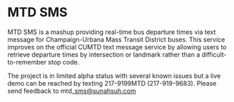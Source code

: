 MTD SMS
==========

MTD SMS is a mashup providing real-time bus departure times via text message for Champaign-Urbana Mass Transit District buses. This service improves on the official CUMTD text message service by allowing users to retrieve departure times by intersection or landmark rather than a difficult-to-remember stop code.

The project is in limited alpha status with several known issues but a live demo can be reached by texting 217-9199MTD (217-919-9683). Please send feedback to mtd\_sms@sunahsuh.com
